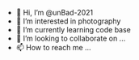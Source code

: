 - 👋 Hi, I’m @unBad-2021
- 👀 I’m interested in photography
- 🌱 I’m currently learning code base
- 💞️ I’m looking to collaborate on ...
- 📫 How to reach me ...

<!---
unBad-2021/unBad-2021 is a ✨ special ✨ repository because its `README.md` (this file) appears on your GitHub profile.
You can click the Preview link to take a look at your changes.
--->
